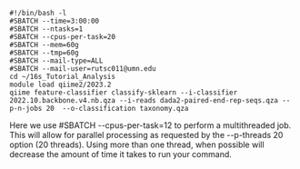 ```
#!/bin/bash -l
#SBATCH --time=3:00:00
#SBATCH --ntasks=1
#SBATCH --cpus-per-task=20
#SBATCH --mem=60g
#SBATCH --tmp=60g
#SBATCH --mail-type=ALL
#SBATCH --mail-user=rutsc011@umn.edu
cd ~/16s_Tutorial_Analysis
module load qiime2/2023.2
qiime feature-classifier classify-sklearn --i-classifier 2022.10.backbone.v4.nb.qza --i-reads dada2-paired-end-rep-seqs.qza --p-n-jobs 20  --o-classification taxonomy.qza
```
Here we use #SBATCH --cpus-per-task=12 to perform a multithreaded job. This will allow for parallel processing as requested by the --p-threads 20 option (20 threads). Using more than one thread, when possible will decrease the amount of time it takes to run your command.
